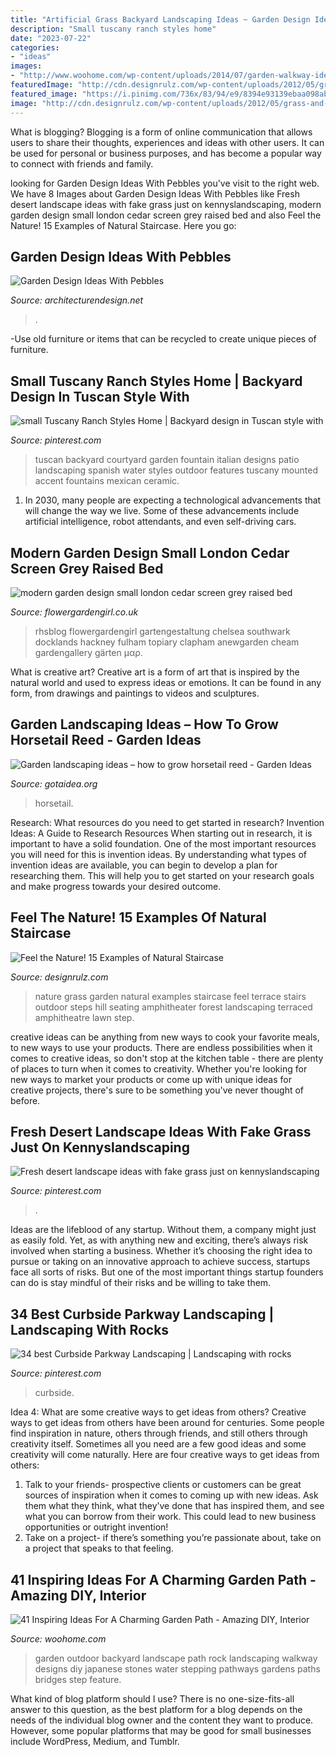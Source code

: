 ```yaml
---
title: "Artificial Grass Backyard Landscaping Ideas ~ Garden Design Ideas With Pebbles"
description: "Small tuscany ranch styles home"
date: "2023-07-22"
categories:
- "ideas"
images:
- "http://www.woohome.com/wp-content/uploads/2014/07/garden-walkway-ideas-33.jpg"
featuredImage: "http://cdn.designrulz.com/wp-content/uploads/2012/05/grass-and-steps2.jpg"
featured_image: "https://i.pinimg.com/736x/83/94/e9/8394e93139ebaa098ab21f2d8f626b0f.jpg"
image: "http://cdn.designrulz.com/wp-content/uploads/2012/05/grass-and-steps2.jpg"
---
```



What is blogging?
Blogging is a form of online communication that allows users to share their thoughts, experiences and ideas with other users. It can be used for personal or business purposes, and has become a popular way to connect with friends and family.

	

		
looking for Garden Design Ideas With Pebbles you've visit to the right web. We have 8 Images about Garden Design Ideas With Pebbles like Fresh desert landscape ideas with fake grass just on kennyslandscaping, modern garden design small london cedar screen grey raised bed and also Feel the Nature! 15 Examples of Natural Staircase. Here you go:
		
    
## Garden Design Ideas With Pebbles

<img loading=lazy src="https://cdn.architecturendesign.net/wp-content/uploads/2016/01/AD-Garden-Ideas-With-Pebbles-22.jpg" onerror="this.onerror=null;this.src='https://tse3.mm.bing.net/th?id=OIP.Nn9iR3gDCVcIsZ_A9y5ScwHaFf&amp;pid=15.1';" alt="Garden Design Ideas With Pebbles">

_Source: architecturendesign.net_

>. 

	

-Use old furniture or items that can be recycled to create unique pieces of furniture.

    
## Small Tuscany Ranch Styles Home | Backyard Design In Tuscan Style With

<img loading=lazy src="https://i.pinimg.com/736x/a0/f0/bd/a0f0bd4f1e826c6ca3fa70be486cc4ff.jpg" onerror="this.onerror=null;this.src='https://tse3.mm.bing.net/th?id=OIP.DwD4LDLtJgzPVyWsyI-q_QHaIF&amp;pid=15.1';" alt="small Tuscany Ranch Styles Home | Backyard design in Tuscan style with">

_Source: pinterest.com_

>tuscan backyard courtyard garden fountain italian designs patio landscaping spanish water styles outdoor features tuscany mounted accent fountains mexican ceramic. 

	

1. In 2030, many people are expecting a technological advancements that will change the way we live. Some of these advancements include artificial intelligence, robot attendants, and even self-driving cars. 

    
## Modern Garden Design Small London Cedar Screen Grey Raised Bed

<img loading=lazy src="http://flowergardengirl.co.uk/wp-content/uploads/2017/09/modern-garden-design-small-london-cedar-screen-grey-raised-bed-artificial-grass-cream-paving-marylebone.jpg" onerror="this.onerror=null;this.src='https://tse4.mm.bing.net/th?id=OIP.g15s-YeJokR0va8OAlkQbAHaJ4&amp;pid=15.1';" alt="modern garden design small london cedar screen grey raised bed">

_Source: flowergardengirl.co.uk_

>rhsblog flowergardengirl gartengestaltung chelsea southwark docklands hackney fulham topiary clapham anewgarden cheam gardengallery gärten μαρ. 

	

What is creative art?
Creative art is a form of art that is inspired by the natural world and used to express ideas or emotions. It can be found in any form, from drawings and paintings to videos and sculptures.

    
## Garden Landscaping Ideas – How To Grow Horsetail Reed - Garden Ideas

<img loading=lazy src="http://www.gotaidea.org/images/201611/how-to-grow-horsetail-reed-patio-design-wood-deck-gravel.jpg" onerror="this.onerror=null;this.src='https://tse2.mm.bing.net/th?id=OIP.iVk_AFzR-2R1enVgaEmbMQHaLK&amp;pid=15.1';" alt="Garden landscaping ideas – how to grow horsetail reed - Garden Ideas">

_Source: gotaidea.org_

>horsetail. 

	

Research: What resources do you need to get started in research?
Invention Ideas: A Guide to Research Resources
When starting out in research, it is important to have a solid foundation. One of the most important resources you will need for this is invention ideas. By understanding what types of invention ideas are available, you can begin to develop a plan for researching them. This will help you to get started on your research goals and make progress towards your desired outcome.

    
## Feel The Nature! 15 Examples Of Natural Staircase

<img loading=lazy src="http://cdn.designrulz.com/wp-content/uploads/2012/05/grass-and-steps2.jpg" onerror="this.onerror=null;this.src='https://tse1.mm.bing.net/th?id=OIP.GsXAMhLOIaw0hr3M3C5GrAHaE8&amp;pid=15.1';" alt="Feel the Nature! 15 Examples of Natural Staircase">

_Source: designrulz.com_

>nature grass garden natural examples staircase feel terrace stairs outdoor steps hill seating amphitheater forest landscaping terraced amphitheatre lawn step. 

	

creative ideas can be anything from new ways to cook your favorite meals, to new ways to use your products. There are endless possibilities when it comes to creative ideas, so don't stop at the kitchen table - there are plenty of places to turn when it comes to creativity. Whether you're looking for new ways to market your products or come up with unique ideas for creative projects, there's sure to be something you've never thought of before.

    
## Fresh Desert Landscape Ideas With Fake Grass Just On Kennyslandscaping

<img loading=lazy src="https://i.pinimg.com/736x/83/94/e9/8394e93139ebaa098ab21f2d8f626b0f.jpg" onerror="this.onerror=null;this.src='https://tse4.mm.bing.net/th?id=OIP.wZB6af7TbzJywonAIc5v7gHaJ3&amp;pid=15.1';" alt="Fresh desert landscape ideas with fake grass just on kennyslandscaping">

_Source: pinterest.com_

>. 

	

Ideas are the lifeblood of any startup. Without them, a company might just as easily fold. Yet, as with anything new and exciting, there’s always risk involved when starting a business. Whether it’s choosing the right idea to pursue or taking on an innovative approach to achieve success, startups face all sorts of risks. But one of the most important things startup founders can do is stay mindful of their risks and be willing to take them.

    
## 34 Best Curbside Parkway Landscaping | Landscaping With Rocks

<img loading=lazy src="https://i.pinimg.com/736x/c2/61/f2/c261f25ec8505d4e812bb08872d8ae0c.jpg" onerror="this.onerror=null;this.src='https://tse4.mm.bing.net/th?id=OIP.m-LqwnwCZPCrN2zyKyzlfgHaJ3&amp;pid=15.1';" alt="34 best Curbside Parkway Landscaping | Landscaping with rocks">

_Source: pinterest.com_

>curbside. 

	

Idea 4: What are some creative ways to get ideas from others?
Creative ways to get ideas from others have been around for centuries. Some people find inspiration in nature, others through friends, and still others through creativity itself. Sometimes all you need are a few good ideas and some creativity will come naturally. Here are four creative ways to get ideas from others: 
1) Talk to your friends- prospective clients or customers can be great sources of inspiration when it comes to coming up with new ideas. Ask them what they think, what they’ve done that has inspired them, and see what you can borrow from their work. This could lead to new business opportunities or outright invention! 
2) Take on a project- if there’s something you’re passionate about, take on a project that speaks to that feeling.

    
## 41 Inspiring Ideas For A Charming Garden Path - Amazing DIY, Interior

<img loading=lazy src="http://www.woohome.com/wp-content/uploads/2014/07/garden-walkway-ideas-33.jpg" onerror="this.onerror=null;this.src='https://tse3.mm.bing.net/th?id=OIP.n-OLG910pYqGDAq3mIBqewHaJR&amp;pid=15.1';" alt="41 Inspiring Ideas For A Charming Garden Path - Amazing DIY, Interior">

_Source: woohome.com_

>garden outdoor backyard landscape path rock landscaping walkway designs diy japanese stones water stepping pathways gardens paths bridges step feature. 

	

What kind of blog platform should I use?
There is no one-size-fits-all answer to this question, as the best platform for a blog depends on the needs of the individual blog owner and the content they want to produce. However, some popular platforms that may be good for small businesses include WordPress, Medium, and Tumblr.

